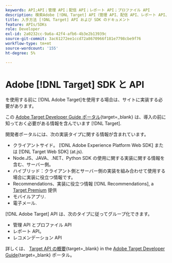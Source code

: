 ```yaml
---
keywords: API;API；管理 API；配信 API；レポート API；プロファイル API
description: 検索Adobe [!DNL Target] API（管理 API、配信 API、レポート API、プロファイル API を含む）
title: 入手方法 [!DNL Target] API および SDK のドキュメント
feature: APIs/SDKs
role: Developer
exl-id: 2a0232cc-9a6a-42f4-afb6-4b3e2b13939c
source-git-commit: 3ac61272ee1ccd72a8670966f181e7798cbe9f76
workflow-type: tm+mt
source-wordcount: '155'
ht-degree: 5%

---
```


# Adobe [!DNL Target] SDK と API

を使用する前に [!DNL Adobe Target]を使用する場合は、サイトに実装する必要があります。

この [Adobe Target Developer Guide ポータル](https://developer.adobe.com/target/){target=_blank} は、導入の前に知っておく必要がある情報を含んでいます [!DNL Target].

開発者ポータルには、次の実装タイプに関する情報が含まれています。

* クライアントサイド。 [!DNL Adobe Experience Platform Web SDK] または [!DNL Target Web SDK] (at.js).
* Node.JS、JAVA、.NET、Python SDK の使用に関する実装に関する情報を含む、サーバー側。
* ハイブリッド：クライアント側とサーバー側の実装を組み合わせて使用する場合に実装に役立つ情報です。
* Recommendations、実装に役立つ情報 [!DNL Recommendations], a [Target Premium](/help/main/c-intro/intro.md#premium) 提供
* モバイルアプリ.
* 電子メール.

[!DNL Adobe Target] API は、次のタイプに従ってグループ化できます。

* 管理 API とプロファイル API
* レポート API。
* レコメンデーション API

詳しくは、 [Target API の概要](https://developer.adobe.com/target/before-administer/){target=_blank} in the [Adobe Target Developer Guide](https://developer.adobe.com/target/){target=_blank} ポータル。
